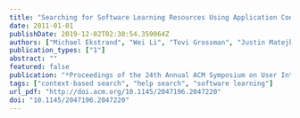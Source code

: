 ```yaml
---
title: "Searching for Software Learning Resources Using Application Context"
date: 2011-01-01
publishDate: 2019-12-02T02:30:54.359064Z
authors: ["Michael Ekstrand", "Wei Li", "Tovi Grossman", "Justin Matejka", "George Fitzmaurice"]
publication_types: ["1"]
abstract: ""
featured: false
publication: "*Proceedings of the 24th Annual ACM Symposium on User Interface Software and Technology*"
tags: ["context-based search", "help search", "software learning"]
url_pdf: "http://doi.acm.org/10.1145/2047196.2047220"
doi: "10.1145/2047196.2047220"
---
```


